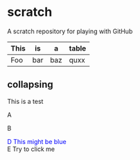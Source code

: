 # scratch
A scratch repository for playing with GitHub

This | is | a | table
--- | --- | --- | ---
Foo | bar | baz | quxx

## collapsing

This is a test

A

B

<div style="display:none;">
  C This might be hidden
</div>

<div style="color:blue;">
  D This might be blue
</div>

<div onclick="javascript:alert('hello');">
  E Try to click me
</div>

